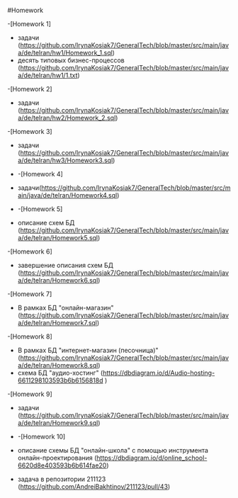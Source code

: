 #Homework

-[Homework 1] 
- задачи (https://github.com/IrynaKosiak7/GeneralTech/blob/master/src/main/java/de/telran/hw1/Homework_1.sql)
- десять типовых бизнес-процессов (https://github.com/IrynaKosiak7/GeneralTech/blob/master/src/main/java/de/telran/hw1/1.txt)

-[Homework 2]
- задачи (https://github.com/IrynaKosiak7/GeneralTech/blob/master/src/main/java/de/telran/hw2/Homework_2.sql)

-[Homework 3] 
- задачи (https://github.com/IrynaKosiak7/GeneralTech/blob/master/src/main/java/de/telran/hw3/Homework3.sql)
  
- -[Homework 4]
- задачи(https://github.com/IrynaKosiak7/GeneralTech/blob/master/src/main/java/de/telran/Homework4.sql)

- -[Homework 5]
- описание схем БД (https://github.com/IrynaKosiak7/GeneralTech/blob/master/src/main/java/de/telran/Homework5.sql)

-[Homework 6]
- завершение описания схем БД (https://github.com/IrynaKosiak7/GeneralTech/blob/master/src/main/java/de/telran/Homework6.sql)

-[Homework 7]
- В рамках БД "онлайн-магазин" (https://github.com/IrynaKosiak7/GeneralTech/blob/master/src/main/java/de/telran/Homework7.sql)

-[Homework 8]
- В рамках БД "интернет-магазин (песочница)" (https://github.com/IrynaKosiak7/GeneralTech/blob/master/src/main/java/de/telran/Homework8.sql)
- схемa БД "аудио-хостинг" (https://dbdiagram.io/d/Audio-hosting-6611298103593b6b6156818d )

-[Homework 9]
- задачи (https://github.com/IrynaKosiak7/GeneralTech/blob/master/src/main/java/de/telran/Homework9.sql)
  
- -[Homework 10]
- описание схемы БД "онлайн-школа" с помощью инструмента онлайн-проектирования (https://dbdiagram.io/d/online_school-6620d8e403593b6b614fae20)
- задача в репозитории 211123  (https://github.com/AndreiBakhtinov/211123/pull/43)